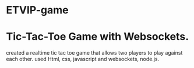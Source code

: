 # ETVIP-game
# Tic-Tac-Toe Game with Websockets.
created a realtime tic tac toe game that allows two players to play against each other.
used Html, css, javascript and websockets, node.js.  
